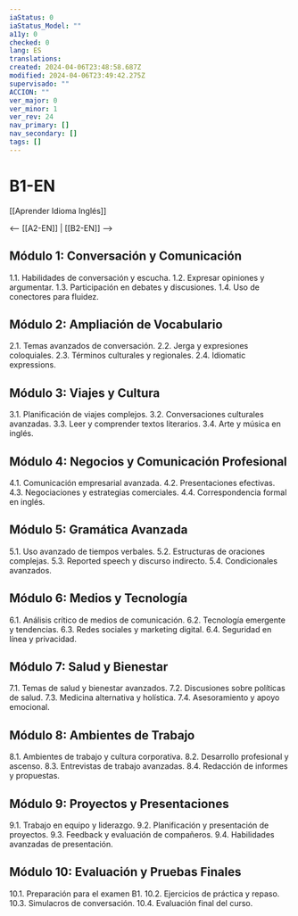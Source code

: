 ```yaml
---
iaStatus: 0
iaStatus_Model: ""
a11y: 0
checked: 0
lang: ES
translations: 
created: 2024-04-06T23:48:58.687Z
modified: 2024-04-06T23:49:42.275Z
supervisado: ""
ACCION: ""
ver_major: 0
ver_minor: 1
ver_rev: 24
nav_primary: []
nav_secondary: []
tags: []
---
```

# B1-EN

[[Aprender Idioma Inglés]]

<-- [[A2-EN]] | [[B2-EN]] -->

## Módulo 1: Conversación y Comunicación

1.1. Habilidades de conversación y escucha.
1.2. Expresar opiniones y argumentar.
1.3. Participación en debates y discusiones.
1.4. Uso de conectores para fluidez.

## Módulo 2: Ampliación de Vocabulario

2.1. Temas avanzados de conversación.
2.2. Jerga y expresiones coloquiales.
2.3. Términos culturales y regionales.
2.4. Idiomatic expressions.

## Módulo 3: Viajes y Cultura

3.1. Planificación de viajes complejos.
3.2. Conversaciones culturales avanzadas.
3.3. Leer y comprender textos literarios.
3.4. Arte y música en inglés.

## Módulo 4: Negocios y Comunicación Profesional

4.1. Comunicación empresarial avanzada.
4.2. Presentaciones efectivas.
4.3. Negociaciones y estrategias comerciales.
4.4. Correspondencia formal en inglés.

## Módulo 5: Gramática Avanzada

5.1. Uso avanzado de tiempos verbales.
5.2. Estructuras de oraciones complejas.
5.3. Reported speech y discurso indirecto.
5.4. Condicionales avanzados.

## Módulo 6: Medios y Tecnología

6.1. Análisis crítico de medios de comunicación.
6.2. Tecnología emergente y tendencias.
6.3. Redes sociales y marketing digital.
6.4. Seguridad en línea y privacidad.

## Módulo 7: Salud y Bienestar

7.1. Temas de salud y bienestar avanzados.
7.2. Discusiones sobre políticas de salud.
7.3. Medicina alternativa y holística.
7.4. Asesoramiento y apoyo emocional.

## Módulo 8: Ambientes de Trabajo

8.1. Ambientes de trabajo y cultura corporativa.
8.2. Desarrollo profesional y ascenso.
8.3. Entrevistas de trabajo avanzadas.
8.4. Redacción de informes y propuestas.

## Módulo 9: Proyectos y Presentaciones

9.1. Trabajo en equipo y liderazgo.
9.2. Planificación y presentación de proyectos.
9.3. Feedback y evaluación de compañeros.
9.4. Habilidades avanzadas de presentación.

## Módulo 10: Evaluación y Pruebas Finales

10.1. Preparación para el examen B1.
10.2. Ejercicios de práctica y repaso.
10.3. Simulacros de conversación.
10.4. Evaluación final del curso.

